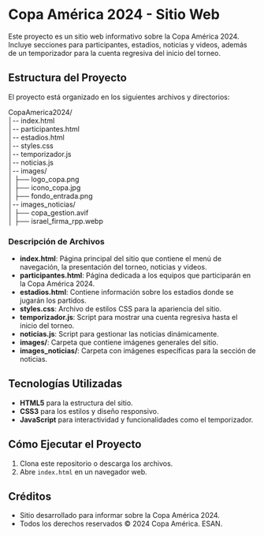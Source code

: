 # Copa América 2024 - Sitio Web

Este proyecto es un sitio web informativo sobre la Copa América 2024. Incluye secciones para participantes, estadios, noticias y videos, además de un temporizador para la cuenta regresiva del inicio del torneo.

## Estructura del Proyecto

El proyecto está organizado en los siguientes archivos y directorios:

CopaAmerica2024/<br>
│-- index.html <br>
│-- participantes.html<br>
│-- estadios.html<br>
│-- styles.css<br>
│-- temporizador.js<br>
│-- noticias.js<br>
│-- images/<br>
│   ├── logo_copa.png<br>
│   ├── icono_copa.jpg<br>
│   ├── fondo_entrada.png<br>
│-- images_noticias/<br>
│   ├── copa_gestion.avif<br>
│   ├── israel_firma_rpp.webp<br>

### Descripción de Archivos

- **index.html**: Página principal del sitio que contiene el menú de navegación, la presentación del torneo, noticias y videos.
- **participantes.html**: Página dedicada a los equipos que participarán en la Copa América 2024.
- **estadios.html**: Contiene información sobre los estadios donde se jugarán los partidos.
- **styles.css**: Archivo de estilos CSS para la apariencia del sitio.
- **temporizador.js**: Script para mostrar una cuenta regresiva hasta el inicio del torneo.
- **noticias.js**: Script para gestionar las noticias dinámicamente.
- **images/**: Carpeta que contiene imágenes generales del sitio.
- **images_noticias/**: Carpeta con imágenes específicas para la sección de noticias.

## Tecnologías Utilizadas
- **HTML5** para la estructura del sitio.
- **CSS3** para los estilos y diseño responsivo.
- **JavaScript** para interactividad y funcionalidades como el temporizador.

## Cómo Ejecutar el Proyecto
1. Clona este repositorio o descarga los archivos.
2. Abre `index.html` en un navegador web.

## Créditos
- Sitio desarrollado para informar sobre la Copa América 2024.
- Todos los derechos reservados &copy; 2024 Copa América. ESAN.